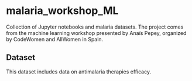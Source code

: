 # malaria_workshop_ML
Collection of Jupyter notebooks and malaria datasets.
The project comes from the machine learning workshop presented by Anaïs Pepey, organized by CodeWomen and AllWomen in Spain.

## Dataset 
This dataset includes data on antimalaria therapies efficacy.